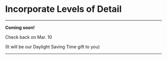 # Incorporate Levels of Detail

--------------

 **Coming soon!**

 Check back on Mar. 10

 (It will be our Daylight Saving Time gift to you)

--------------
